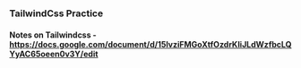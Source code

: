 ### TailwindCss Practice
#### Notes on Tailwindcss - https://docs.google.com/document/d/15lvziFMGoXtfOzdrKIiJLdWzfbcLQYyAC65oeen0v3Y/edit 


